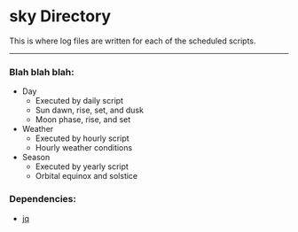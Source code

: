 # sky Directory

This is where log files are written for each of the scheduled scripts.

---

### Blah blah blah:

* Day
	* Executed by daily script
	* Sun dawn, rise, set, and dusk
	* Moon phase, rise, and set
* Weather
	* Executed by hourly script
	* Hourly weather conditions
* Season
	* Executed by yearly script
	* Orbital equinox and solstice

### Dependencies:

* [jq](https://jqlang.org)